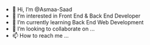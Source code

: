 - 👋 Hi, I’m @Asmaa-Saad
- 👀 I’m interested in Front End & Back End Developer 
- 🌱 I’m currently learning Back End Web Development 
- 💞️ I’m looking to collaborate on ...
- 📫 How to reach me ...

<!---
Asmaa-Saad/Asmaa-Saad is a ✨ special ✨ repository because its `README.md` (this file) appears on your GitHub profile.
You can click the Preview link to take a look at your changes.
--->
